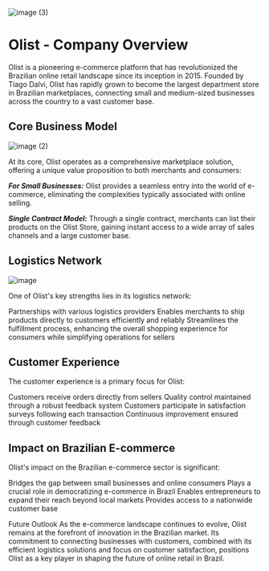 
 ![image (3)](https://github.com/user-attachments/assets/1f795863-bfe0-43c6-af18-bf406f985f3e)

 
 
 # Olist - Company Overview 

Olist is a pioneering e-commerce platform that has revolutionized the Brazilian online retail landscape since its inception in 2015. Founded by Tiago Dalvi, Olist has rapidly grown to become the largest department store in Brazilian marketplaces, connecting small and medium-sized businesses across the country to a vast customer base.

## Core Business Model

![image (2)](https://github.com/user-attachments/assets/b128837d-2d56-4125-8c44-6902604dc261)


At its core, Olist operates as a comprehensive marketplace solution, offering a unique value proposition to both merchants and consumers:

***For Small Businesses:*** Olist provides a seamless entry into the world of e-commerce, eliminating the complexities typically associated with online selling.

***Single Contract Model:*** Through a single contract, merchants can list their products on the Olist Store, gaining instant access to a wide array of sales channels and a large customer base.

## Logistics Network

![image](https://github.com/user-attachments/assets/38de19a9-8d99-4f2b-8504-598c7d07ded7)


One of Olist's key strengths lies in its logistics network:

Partnerships with various logistics providers
Enables merchants to ship products directly to customers efficiently and reliably
Streamlines the fulfillment process, enhancing the overall shopping experience for consumers while simplifying operations for sellers

## Customer Experience
The customer experience is a primary focus for Olist:

Customers receive orders directly from sellers
Quality control maintained through a robust feedback system
Customers participate in satisfaction surveys following each transaction
Continuous improvement ensured through customer feedback

## Impact on Brazilian E-commerce

Olist's impact on the Brazilian e-commerce sector is significant:

Bridges the gap between small businesses and online consumers
Plays a crucial role in democratizing e-commerce in Brazil
Enables entrepreneurs to expand their reach beyond local markets
Provides access to a nationwide customer base

Future Outlook
As the e-commerce landscape continues to evolve, Olist remains at the forefront of innovation in the Brazilian market. Its commitment to connecting businesses with customers, combined with its efficient logistics solutions and focus on customer satisfaction, positions Olist as a key player in shaping the future of online retail in Brazil.
